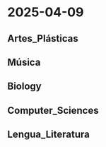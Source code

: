# 2025-04-09 <!-- markmap: foldAll -->

## Artes_Plásticas

## Música

## Biology

## Computer_Sciences

## Lengua_Literatura

